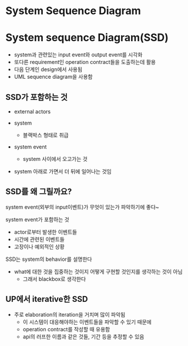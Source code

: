 # System Sequence Diagram

# System sequence Diagram(SSD)

- system과 관련있는 input event와 output event를 시각화
- 또다른 requirement인 operation contract들을 도출하는데 활용
- 다음 단계인 design에서 사용됨
- UML sequence diagram을 사용함

## SSD가 포함하는 것

- external actors
- system
    - 블랙박스 형태로 취급
- system event
    - system 사이에서 오고가는 것

- system 아래로 가면서 더 뒤에 일어나는 것임
    
    

## SSD를 왜 그릴까요?

system event(외부의 input이벤트)가 무엇이 있는가 파악하기에 좋다~

system event가 포함하는 것

- actor로부터 발생한 이벤트들
- 시간에 관련된 이벤트들
- 고장이나 예외적인 상황

SSD는 system의 behavior를 설명한다

- what에 대한 것을 집중하는 것이지 어떻게 구현할 것인지를 생각하는 것이 아님
    - 그래서 blackbox로 생각한다
    

## UP에서 iterative한 SSD

- 주로 elaboration의 iteration을 거치며 많이 파악됨
    - 이 시스템이 대응해야하는 이벤트들을 파악할 수 있기 때문에
    - operation contract를 작성할 때 유용함
    - api의 러프한 이름과 같은 것들, 기간 등을 추정할 수 있음
